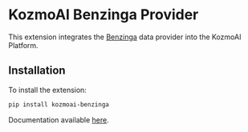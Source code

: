 # KozmoAI Benzinga Provider

This extension integrates the [Benzinga](https://www.benzinga.com/) data provider into the KozmoAI Platform.

## Installation

To install the extension:

```bash
pip install kozmoai-benzinga
```

Documentation available [here](https://docs.kozmoai.co/platform/developer_guide/contributing).
